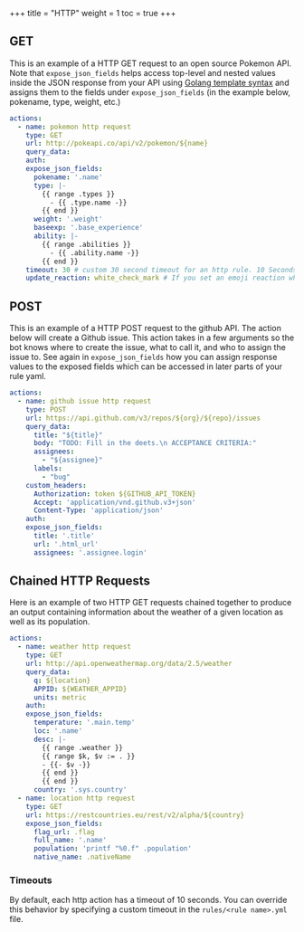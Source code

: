 +++
title = "HTTP"
weight = 1
toc = true
+++

## GET

This is an example of a HTTP GET request to an open source Pokemon API. Note that `expose_json_fields` helps access top-level and nested values inside the JSON response from your API using [Golang template syntax](https://golang.org/pkg/html/template/) and assigns them to the fields under `expose_json_fields` (in the example below, pokename, type, weight, etc.)

```yaml
actions:
  - name: pokemon http request
    type: GET
    url: http://pokeapi.co/api/v2/pokemon/${name}
    query_data:
    auth:
    expose_json_fields:
      pokename: '.name'
      type: |-
        {{ range .types }}
          - {{ .type.name -}}
        {{ end }}
      weight: '.weight'
      baseexp: '.base_experience'
      ability: |-
        {{ range .abilities }}
          - {{ .ability.name -}}
        {{ end }}
    timeout: 30 # custom 30 second timeout for an http rule. 10 Seconds is the default.
    update_reaction: white_check_mark # If you set an emoji reaction when the rule was matched, you can include this field to update the reaction when the http call completes.
```

## POST

This is an example of a HTTP POST request to the github API. The action below will create a Github issue. This action takes in a few arguments so the bot knows where to create the issue, what to call it, and who to assign the issue to. See again in `expose_json_fields` how you can assign response values to the exposed fields which can be accessed in later parts of your rule yaml.

```yaml
actions:
  - name: github issue http request
    type: POST
    url: https://api.github.com/v3/repos/${org}/${repo}/issues
    query_data:
      title: "${title}"
      body: "TODO: Fill in the deets.\n ACCEPTANCE CRITERIA:"
      assignees:
        - "${assignee}"
      labels:
        - "bug"
    custom_headers:
      Authorization: token ${GITHUB_API_TOKEN}
      Accept: 'application/vnd.github.v3+json'
      Content-Type: 'application/json'
    auth:
    expose_json_fields:
      title: '.title'
      url: '.html_url'
      assignees: '.assignee.login'
```

## Chained HTTP Requests

Here is an example of two HTTP GET requests chained together to produce an output containing information about the weather of a given location as well as its population.

```yaml
actions:
  - name: weather http request
    type: GET
    url: http://api.openweathermap.org/data/2.5/weather
    query_data:
      q: ${location}
      APPID: ${WEATHER_APPID}
      units: metric
    auth:
    expose_json_fields:
      temperature: '.main.temp'
      loc: '.name'
      desc: |-
        {{ range .weather }}
        {{ range $k, $v := . }}
        - {{- $v -}}
        {{ end }}
        {{ end }}
      country: '.sys.country'
  - name: location http request
    type: GET
    url: https://restcountries.eu/rest/v2/alpha/${country}
    expose_json_fields:
      flag_url: .flag
      full_name: '.name'
      population: 'printf "%0.f" .population'
      native_name: .nativeName
```

### Timeouts

By default, each http action has a timeout of 10 seconds. You can override this behavior by specifying a custom timeout in the `rules/<rule name>.yml` file.
